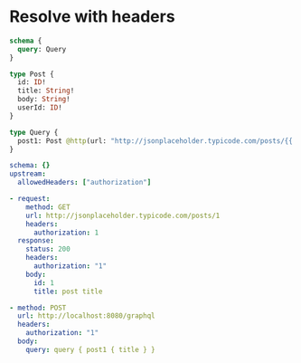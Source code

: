 # Resolve with headers

```graphql @config
schema {
  query: Query
}

type Post {
  id: ID!
  title: String!
  body: String!
  userId: ID!
}

type Query {
  post1: Post @http(url: "http://jsonplaceholder.typicode.com/posts/{{.headers.authorization}}")
}
```

```yml @file:config.yml
schema: {}
upstream:
  allowedHeaders: ["authorization"]
```

```yml @mock
- request:
    method: GET
    url: http://jsonplaceholder.typicode.com/posts/1
    headers:
      authorization: 1
  response:
    status: 200
    headers:
      authorization: "1"
    body:
      id: 1
      title: post title
```

```yml @test
- method: POST
  url: http://localhost:8080/graphql
  headers:
    authorization: "1"
  body:
    query: query { post1 { title } }
```
